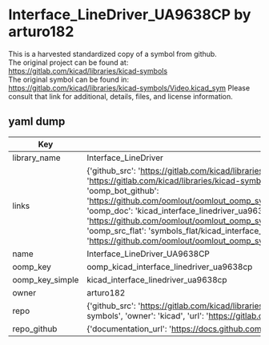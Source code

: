 # Interface_LineDriver_UA9638CP by arturo182  
This is a harvested standardized copy of a symbol from github.  
The original project can be found at:  
https://gitlab.com/kicad/libraries/kicad-symbols  
The original symbol can be found in:
https://gitlab.com/kicad/libraries/kicad-symbols/Video.kicad_sym
Please consult that link for additional, details, files, and license information.  
## yaml dump  
| Key | Value |  
| --- | --- |  
| library_name | Interface_LineDriver |  
| links | {'github_src': 'https://gitlab.com/kicad/libraries/kicad-symbols/Video.kicad_sym', 'github_src_repo': 'https://gitlab.com/kicad/libraries/kicad-symbols', 'oomp_bot': 'kicad_interface_linedriver_ua9638cp/working', 'oomp_bot_github': 'https://github.com/oomlout/oomlout_oomp_symbol_bot/tree/main/kicad_interface_linedriver_ua9638cp/working', 'oomp_doc': 'kicad_interface_linedriver_ua9638cp/working', 'oomp_doc_github': 'https://github.com/oomlout/oomlout_oomp_symbol_doc/tree/main/kicad_interface_linedriver_ua9638cp/working', 'oomp_src_flat': 'symbols_flat/kicad_interface_linedriver_ua9638cp/working', 'oomp_src_flat_github': 'https://github.com/oomlout/oomlout_oomp_symbol_src/tree/main/kicad_interface_linedriver_ua9638cp/working'} |  
| name | Interface_LineDriver_UA9638CP |  
| oomp_key | oomp_kicad_interface_linedriver_ua9638cp |  
| oomp_key_simple | kicad_interface_linedriver_ua9638cp |  
| owner | arturo182 |  
| repo | {'github_src': 'https://gitlab.com/kicad/libraries/kicad-symbols/Video.kicad_sym', 'name': 'libraries/kicad-symbols', 'owner': 'kicad', 'url': 'https://gitlab.com/kicad/libraries/kicad-symbols'} |  
| repo_github | {'documentation_url': 'https://docs.github.com/rest/repos/repos#get-a-repository', 'message': 'Not Found'} |  

